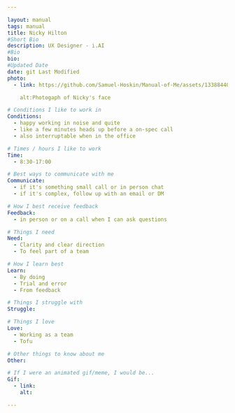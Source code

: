 ```yaml
---

layout: manual
tags: manual
title: Nicky Hilton
#Short Bio 
description: UX Designer - i.AI
#Bio
bio: 
#Updated Date
date: git Last Modified
photo:
  - link: https://github.com/Samuel-Hoskin/Manual-of-Me/assets/133884409/ad438a59-ae33-415c-845b-e7b1c7750f34

    alt:Photogaph of Nicky's face

# Conditions I like to work in
Conditions:
  - happy working in noise and quite
  - like a few minutes heads up before a on-spec call
  - also interruptable when in the office

# Times / hours I like to work
Time:
  - 8:30-17:00

# Best ways to communicate with me
Communicate: 
  - if it's something small call or in person chat
  - if it's complex, follow up with an email or DM

# How I best receive feedback
Feedback:
  - in person or on a call when I can ask questions

# Things I need
Need:
  - Clarity and clear direction
  - To feel part of a team 

# How I learn best
Learn:  
  - By doing
  - Trial and error
  - From feedback

# Things I struggle with
Struggle:

# Things I love
Love:
  - Working as a team
  - Tofu

# Other things to know about me
Other:

# If I were an animated gif/meme, I would be...
Gif:
  - link: 
    alt: 

---
```

